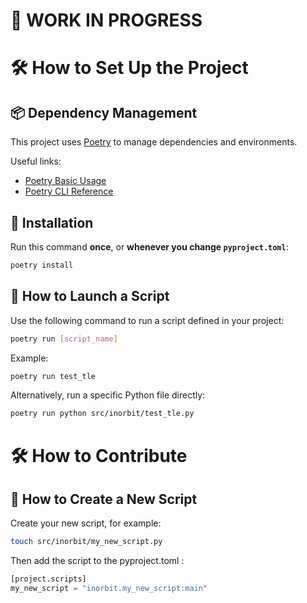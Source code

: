 # 🚧 WORK IN PROGRESS



# 🛠 How to Set Up the Project

## 📦 Dependency Management

This project uses [Poetry](https://python-poetry.org/) to manage dependencies and environments.

Useful links:
- [Poetry Basic Usage](https://python-poetry.org/docs/basic-usage/)
- [Poetry CLI Reference](https://python-poetry.org/docs/cli/)

## 🧪 Installation

Run this command **once**, or **whenever you change `pyproject.toml`**:
```bash
poetry install
```

## 🚀 How to Launch a Script

Use the following command to run a script defined in your project:
```bash
poetry run [script_name]
```

Example:
```bash
poetry run test_tle
```

Alternatively, run a specific Python file directly:
```bash
poetry run python src/inorbit/test_tle.py
```



# 🛠 How to Contribute

## 🧱 How to Create a New Script

Create your new script, for example:
```bash
touch src/inorbit/my_new_script.py
```

Then add the script to the pyproject.toml :
```python
[project.scripts]
my_new_script = "inorbit.my_new_script:main"
```
